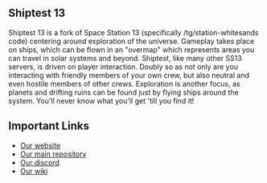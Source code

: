 ## Shiptest 13

Shiptest 13 is a fork of Space Station 13 (specifically /tg/station-whitesands code) centering around exploration of the universe. 
Gameplay takes place on ships, which can be flown in an "overmap" which represents areas you can travel in solar systems and beyond. 
Shiptest, like many other SS13 servers, is driven on player interaction. 
Doubly so as not only are you interacting with friendly members of your own crew, but also neutral and even hostile members of other crews. 
Exploration is another focus, as planets and drifting ruins can be found just by flying ships around the system. 
You'll never know what you'll get 'till you find it! 

## Important Links

- [Our website](https://shiptest.net)
- [Our main repository](https://github.com/shiptest-ss13/shiptest)
- [Our discord](https://shiptest.net/discord)
- [Our wiki](https://shiptest.net/wiki)

<!--

**Here are some ideas to get you started:**

🙋‍♀️ A short introduction - what is your organization all about?
🌈 Contribution guidelines - how can the community get involved?
👩‍💻 Useful resources - where can the community find your docs? Is there anything else the community should know?
🍿 Fun facts - what does your team eat for breakfast?
🧙 Remember, you can do mighty things with the power of [Markdown](https://docs.github.com/github/writing-on-github/getting-started-with-writing-and-formatting-on-github/basic-writing-and-formatting-syntax)
-->
